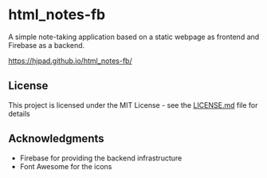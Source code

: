# html_notes-fb

A simple note-taking application based on a static webpage as frontend  and Firebase as a backend.

https://hjpad.github.io/html_notes-fb/

## License

This project is licensed under the MIT License - see the [LICENSE.md](LICENSE.md) file for details

## Acknowledgments

- Firebase for providing the backend infrastructure
- Font Awesome for the icons
